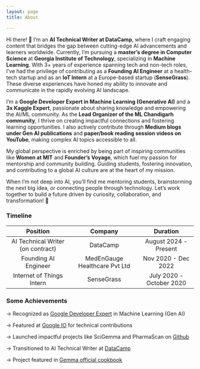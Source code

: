 ```yaml
---
layout: page
title: About

---
```


Hi there! 👋 I’m an **AI Technical Writer at DataCamp**, where I craft engaging content that bridges the gap between cutting-edge AI advancements and learners worldwide. Currently, I’m pursuing a **master’s degree in Computer Science** at **Georgia Institute of Technology**, specializing in **Machine Learning**. With 3+ years of experience spanning tech and non-tech roles, I’ve had the privilege of contributing as a **Founding AI Engineer** at a health-tech startup and as an **IoT Intern** at a Europe-based startup (**SenseGrass**). These diverse experiences have honed my ability to innovate and communicate in the rapidly evolving AI landscape.

I’m a **Google Developer Expert in Machine Learning (Generative AI)** and a **3x Kaggle Expert**, passionate about sharing knowledge and empowering the AI/ML community. As the **Lead Organizer of the ML Chandigarh community**, I thrive on creating impactful connections and fostering learning opportunities. I also actively contribute through **Medium blogs under Gen AI publications** and **paper/book reading session videos on YouTube**, making complex AI topics accessible to all.

My global perspective is enriched by being part of inspiring communities like **Women at MIT** and **Founder’s Voyage**, which fuel my passion for mentorship and community building. Guiding students, fostering innovation, and contributing to a global AI culture are at the heart of my mission. 

When I’m not deep into AI, you’ll find me mentoring students, brainstorming the next big idea, or connecting people through technology. Let’s work together to build a future driven by curiosity, collaboration, and transformation! 🚀


### Timeline

| Position                               | Company                           | Duration                |
|:--------------------------------------:|:---------------------------------:|:-----------------------:|
| AI Technical Writer (on contract)      | DataCamp                          | August 2024 - Present   |
| Founding AI Engineer                   | MedEnGauge Healthcare Pvt Ltd     | Nov 2020 - Dec 2022     |
| Internet of Things Intern              | SenseGrass                        | July 2020 - October 2020|


### Some Achievements
→ Recognized as [Google Developer Expert](https://developers.google.com/profile/u/AashiDutt) in Machine Learning (Gen AI)

→ Featured at [Google IO](https://www.youtube.com/watch?v=b4Gs-taU0Tk) for technical contributions 

→ Launched impactful projects like SciGemma and PharmaScan on [Github](https://github.com/AashiDutt)

→ Transitioned to AI Technical Writer at [DataCamp](https://www.datacamp.com/portfolio/aashidutt3)

→ Project featured in [Gemma official cookbook](https://github.com/google-gemini/gemma-cookbook/tree/main/Gemma/Gemma-on-Android)
